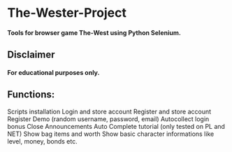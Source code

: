 # The-Wester-Project
#### Tools for browser game The-West using Python Selenium.

## Disclaimer 
#### For educational purposes only.

## Functions:
Scripts installation
Login and store account
Register and store account
Register Demo (random username, password, email)
Autocollect login bonus
Close Announcements
Auto Complete tutorial (only tested on PL and NET)
Show bag items and worth 
Show basic character informations like level, money, bonds etc.

